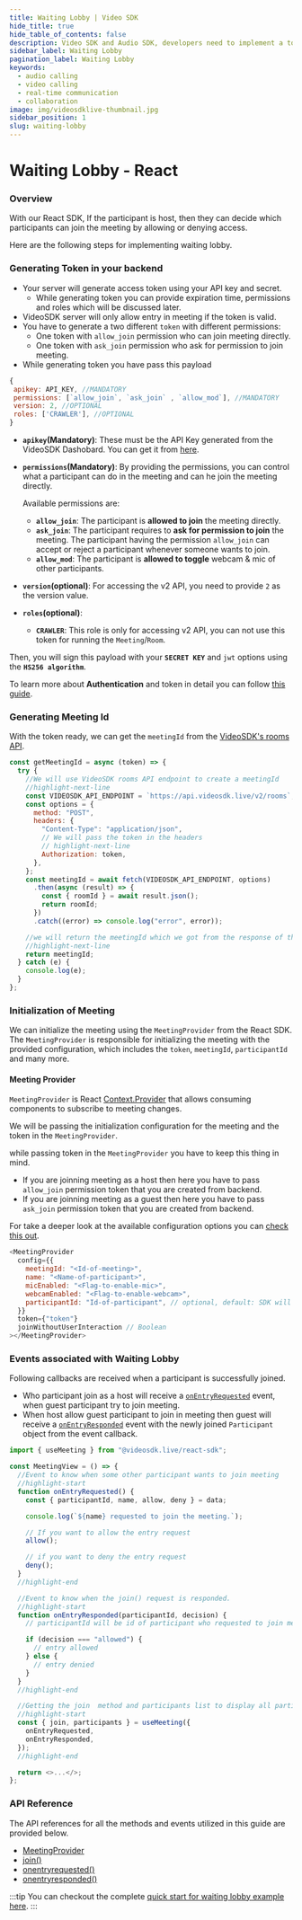 ```yaml
---
title: Waiting Lobby | Video SDK
hide_title: true
hide_table_of_contents: false
description: Video SDK and Audio SDK, developers need to implement a token server. This requires efforts on both the front-end and backend.
sidebar_label: Waiting Lobby
pagination_label: Waiting Lobby
keywords:
  - audio calling
  - video calling
  - real-time communication
  - collaboration
image: img/videosdklive-thumbnail.jpg
sidebar_position: 1
slug: waiting-lobby
---
```


# Waiting Lobby - React

### Overview

With our React SDK, If the participant is host, then they can decide which participants can join the meeting by allowing or denying access.

Here are the following steps for implementing waiting lobby.

### Generating Token in your backend

- Your server will generate access token using your API key and secret.
  - While generating token you can provide expiration time, permissions and roles which will be discussed later.
- VideoSDK server will only allow entry in meeting if the token is valid.
- You have to generate a two different `token` with different permissions:
  - One token with `allow_join` permission who can join meeting directly.
  - One token with `ask_join` permission who ask for permission to join meeting.
- While generating token you have pass this payload

```js
{
 apikey: API_KEY, //MANDATORY
 permissions: [`allow_join`, `ask_join` , `allow_mod`], //MANDATORY
 version: 2, //OPTIONAL
 roles: ['CRAWLER'], //OPTIONAL
}
```

- **`apikey`(Mandatory)**: These must be the API Key generated from the VideoSDK Dashobard. You can get it from [here](https://app.videosdk.live/api-keys).

- **`permissions`(Mandatory)**: By providing the permissions, you can control what a participant can do in the meeting and can he join the meeting directly.

  Available permissions are:

  - **`allow_join`**: The participant is **allowed to join** the meeting directly.
  - **`ask_join`**: The participant requires to **ask for permission to join** the meeting. The participant having the permission `allow_join` can accept or reject a participant whenever someone wants to join.
  - **`allow_mod`**: The participant is **allowed to toggle** webcam & mic of other participants.

- **`version`(optional)**: For accessing the v2 API, you need to provide `2` as the version value.

- **`roles`(optional)**:

  - **`CRAWLER`**: This role is only for accessing v2 API, you can not use this token for running the `Meeting`/`Room`.

Then, you will sign this payload with your **`SECRET KEY`** and `jwt` options using the **`HS256 algorithm`**.

To learn more about **Authentication** and token in detail you can follow [this guide](../authentication-and-token).

### Generating Meeting Id

With the token ready, we can get the `meetingId` from the [VideoSDK's rooms API](/api-reference/realtime-communication/create-room).

```js
const getMeetingId = async (token) => {
  try {
    //We will use VideoSDK rooms API endpoint to create a meetingId
    //highlight-next-line
    const VIDEOSDK_API_ENDPOINT = `https://api.videosdk.live/v2/rooms`;
    const options = {
      method: "POST",
      headers: {
        "Content-Type": "application/json",
        // We will pass the token in the headers
        // highlight-next-line
        Authorization: token,
      },
    };
    const meetingId = await fetch(VIDEOSDK_API_ENDPOINT, options)
      .then(async (result) => {
        const { roomId } = await result.json();
        return roomId;
      })
      .catch((error) => console.log("error", error));

    //we will return the meetingId which we got from the response of the api
    //highlight-next-line
    return meetingId;
  } catch (e) {
    console.log(e);
  }
};
```

### Initialization of Meeting

We can initialize the meeting using the `MeetingProvider` from the React SDK. The `MeetingProvider` is responsible for initializing the meeting with the provided configuration, which includes the `token`, `meetingId`, `participantId` and many more.

#### Meeting Provider

`MeetingProvider` is React [Context.Provider](https://reactjs.org/docs/context.html#contextprovider) that allows consuming components to subscribe to meeting changes.

We will be passing the initialization configuration for the meeting and the token in the `MeetingProvider`.

while passing token in the `MeetingProvider` you have to keep this thing in mind.

- If you are joinning meeting as a host then here you have to pass `allow_join` permission token that you are created from backend.
- If you are joinning meeting as a guest then here you have to pass `ask_join` permission token that you are created from backend.

For take a deeper look at the available configuration options you can [check this out](/react/guide/video-and-audio-calling-api-sdk/setup-call/initialise-meeting#initialization-of-meeting).

```js
<MeetingProvider
  config={{
    meetingId: "<Id-of-meeting>",
    name: "<Name-of-participant>",
    micEnabled: "<Flag-to-enable-mic>",
    webcamEnabled: "<Flag-to-enable-webcam>",
    participantId: "Id-of-participant", // optional, default: SDK will generate
  }}
  token={"token"}
  joinWithoutUserInteraction // Boolean
></MeetingProvider>
```

### Events associated with Waiting Lobby

Following callbacks are received when a participant is successfully joined.

- Who participant join as a host will receive a [`onEntryRequested`](react/api/sdk-reference/use-meeting/events#onentryrequested) event, when guest participant try to join meeting.
- When host allow guest participant to join in meeting then guest will receive a [`onEntryResponded`](react/api/sdk-reference/use-meeting/events#onentryresponded) event with the newly joined `Participant` object from the event callback.

```js
import { useMeeting } from "@videosdk.live/react-sdk";

const MeetingView = () => {
  //Event to know when some other participant wants to join meeting
  //highlight-start
  function onEntryRequested() {
    const { participantId, name, allow, deny } = data;

    console.log(`${name} requested to join the meeting.`);

    // If you want to allow the entry request
    allow();

    // if you want to deny the entry request
    deny();
  }
  //highlight-end

  //Event to know when the join() request is responded.
  //highlight-start
  function onEntryResponded(participantId, decision) {
    // participantId will be id of participant who requested to join meeting

    if (decision === "allowed") {
      // entry allowed
    } else {
      // entry denied
    }
  }
  //highlight-end

  //Getting the join  method and participants list to display all participants from hook and assigning event callbacks
  //highlight-start
  const { join, participants } = useMeeting({
    onEntryRequested,
    onEntryResponded,
  });
  //highlight-end

  return <>...</>;
};
```

### API Reference

The API references for all the methods and events utilized in this guide are provided below.

- [MeetingProvider](/react/api/sdk-reference/meeting-provider)
- [join()](/react/api/sdk-reference/use-meeting/methods#join)
- [onentryrequested()](/react/api/sdk-reference/use-meeting/events#onentryrequested)
- [onentryresponded()](/react/api/sdk-reference/use-meeting/events#onentryresponded)

:::tip
You can checkout the complete [quick start for waiting lobby example here](https://github.com/videosdk-live/quickstart/tree/main/react-rtc).
:::
